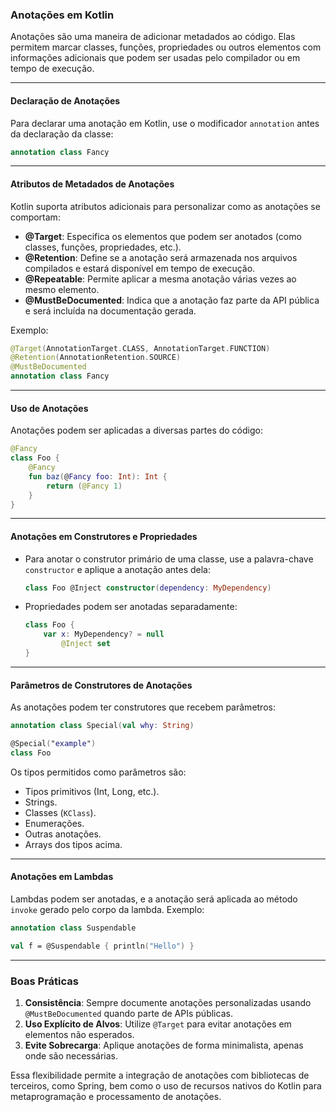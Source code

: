 ### Anotações em Kotlin

Anotações são uma maneira de adicionar metadados ao código. Elas permitem marcar classes, funções, propriedades ou outros elementos com informações adicionais que podem ser usadas pelo compilador ou em tempo de execução.

---

#### Declaração de Anotações
Para declarar uma anotação em Kotlin, use o modificador `annotation` antes da declaração da classe:
```kotlin
annotation class Fancy
```

---

#### Atributos de Metadados de Anotações
Kotlin suporta atributos adicionais para personalizar como as anotações se comportam:
- **@Target**: Especifica os elementos que podem ser anotados (como classes, funções, propriedades, etc.).
- **@Retention**: Define se a anotação será armazenada nos arquivos compilados e estará disponível em tempo de execução.
- **@Repeatable**: Permite aplicar a mesma anotação várias vezes ao mesmo elemento.
- **@MustBeDocumented**: Indica que a anotação faz parte da API pública e será incluída na documentação gerada.

Exemplo:
```kotlin
@Target(AnnotationTarget.CLASS, AnnotationTarget.FUNCTION)
@Retention(AnnotationRetention.SOURCE)
@MustBeDocumented
annotation class Fancy
```

---

#### Uso de Anotações
Anotações podem ser aplicadas a diversas partes do código:
```kotlin
@Fancy
class Foo {
    @Fancy
    fun baz(@Fancy foo: Int): Int {
        return (@Fancy 1)
    }
}
```

---

#### Anotações em Construtores e Propriedades
- Para anotar o construtor primário de uma classe, use a palavra-chave `constructor` e aplique a anotação antes dela:
  ```kotlin
  class Foo @Inject constructor(dependency: MyDependency)
  ```

- Propriedades podem ser anotadas separadamente:
  ```kotlin
  class Foo {
      var x: MyDependency? = null
          @Inject set
  }
  ```

---

#### Parâmetros de Construtores de Anotações
As anotações podem ter construtores que recebem parâmetros:
```kotlin
annotation class Special(val why: String)

@Special("example")
class Foo
```
Os tipos permitidos como parâmetros são:
- Tipos primitivos (Int, Long, etc.).
- Strings.
- Classes (`KClass`).
- Enumerações.
- Outras anotações.
- Arrays dos tipos acima.

---

#### Anotações em Lambdas
Lambdas podem ser anotadas, e a anotação será aplicada ao método `invoke` gerado pelo corpo da lambda. Exemplo:
```kotlin
annotation class Suspendable

val f = @Suspendable { println("Hello") }
```

---

### Boas Práticas
1. **Consistência**: Sempre documente anotações personalizadas usando `@MustBeDocumented` quando parte de APIs públicas.
2. **Uso Explícito de Alvos**: Utilize `@Target` para evitar anotações em elementos não esperados.
3. **Evite Sobrecarga**: Aplique anotações de forma minimalista, apenas onde são necessárias.

Essa flexibilidade permite a integração de anotações com bibliotecas de terceiros, como Spring, bem como o uso de recursos nativos do Kotlin para metaprogramação e processamento de anotações.